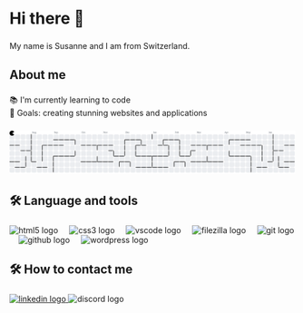 <h1 align="left">Hi there 👋</h1>

###

<p align="left">My name is Susanne and I am from Switzerland.</p>

###

<h2 align="left">About me</h2>

###

<p align="left">📚 I'm currently learning to code<br>🎯 Goals: creating stunning websites and applications

###

<picture>
  <source media="(prefers-color-scheme: dark)" srcset="https://raw.githubusercontent.com/SusanneDis/SusanneDis/output/pacman-contribution-graph-dark.svg">
  <source media="(prefers-color-scheme: light)" srcset="https://raw.githubusercontent.com/SusanneDis/SusanneDis/output/pacman-contribution-graph.svg">
  <img alt="pacman contribution graph" src="https://raw.githubusercontent.com/SusanneDis/SusanneDis/output/pacman-contribution-graph.svg">
</picture>

###

<h2 align="left">🛠 Language and tools</h2>

###

<div align="left">
  <img src="https://cdn.jsdelivr.net/gh/devicons/devicon/icons/html5/html5-original.svg" height="40" alt="html5 logo"  />
  <img width="12" />
  <img src="https://cdn.jsdelivr.net/gh/devicons/devicon/icons/css3/css3-original.svg" height="40" alt="css3 logo"  />
  <img width="12" />
  <img src="https://cdn.jsdelivr.net/gh/devicons/devicon/icons/vscode/vscode-original.svg" height="40" alt="vscode logo"  />
  <img width="12" />
  <img src="https://cdn.jsdelivr.net/gh/devicons/devicon/icons/filezilla/filezilla-plain.svg" height="40" alt="filezilla logo"  />
  <img width="12" />
  <img src="https://cdn.jsdelivr.net/gh/devicons/devicon/icons/git/git-original.svg" height="40" alt="git logo"  />
  <img width="12" />
  <img src="https://cdn.jsdelivr.net/gh/devicons/devicon/icons/github/github-original.svg" height="40" alt="github logo"  />
  <img width="12" />
  <img src="https://cdn.jsdelivr.net/gh/devicons/devicon/icons/wordpress/wordpress-original.svg" height="40" alt="wordpress logo"  />
</div>

###

<h2 align="left">🛠 How to contact me</h2>

###
<div align="left">
  <a href="https://www.linkedin.com/in/susanne-di-sorbo-09a6ab1a9/" target="_blank">
    <img src="https://raw.githubusercontent.com/maurodesouza/profile-readme-generator/master/src/assets/icons/social/linkedin/default.svg" width="52" height="40" alt="linkedin logo"  />
  </a>
  <img src="https://raw.githubusercontent.com/maurodesouza/profile-readme-generator/master/src/assets/icons/social/discord/default.svg" width="52" height="40" alt="discord logo"  />
</div>

###



